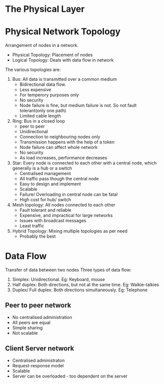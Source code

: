 # The Physical Layer


# Physical Network Topology
Arrangement of nodes in a network.
 - Physical Topology: Placement of nodes
 - Logical Topology: Deals with data flow in network

The various topologies are:
 1. Bus: All data is transmitted over a common medium
    - Bidirectional data flow.  
    - Less expensive
    - For temperory purposes only
    - No security
    - Node failure is fine, but medium failure is not. So not fault tolerant(only one path)
    - Limited cable length
 2. Ring: Bus in a closed loop
    - peer to peer
    - Unidirectional
    - Connection to neighbouring nodes only
    - Transmission happens with the help of a token
    - Node failure can affect whole network
    - No security
    - As load increases, performance decreases
 3. Star: Every node is connected to each other with a central node, which generally is a hub or a switch
    - Centralised management
    - All traffic pass though the central node
    - Easy to design and implement
    - Scalable
    - Failure/ Overloading in central node can be fatal
    - High cost for hub/ switch
 4. Mesh topology: All nodes connected to each other
    - Fault tolerant and reliable
    - Expensive, and impractical for large networks
    - Issues with broadcast messages
    - Least traffic
 5. Hybrid Topology: Mixing multiple topologies as per need
    - Probably the best

# Data Flow 
Transfer of data between two nodes
Three types of data flow:
1. Simplex: Unidirectional. Eg: Keyboard, mouse
2. Half duplex: Both directions, but not at the same time. Eg: Walkie-talkies
3. Duplex/ Full duplex: Both directions simultaneously. Eg: Telephone

## Peer to peer network
- No centralised administration
- All peers are equal 
- Simple sharing
- Not scalable

## Client Server network
- Centralised administraton
- Request-response model
- Scalable
- Server can be overloaded - too dependent on the server